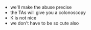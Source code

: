 - we'll make the abuse precise
- the TAs will give you a colonoscopy
- K is not nice
- we don't have to be so cute also